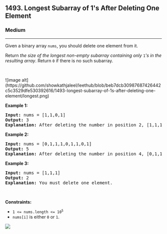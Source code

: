 <h2>1493. Longest Subarray of 1's After Deleting One Element</a></h2><h3>Medium</h3><hr><div><p>Given a binary array <code>nums</code>, you should delete one element from it.</p>

<p>Return <em>the size of the longest non-empty subarray containing only </em><code>1</code><em>'s in the resulting array</em>. Return <code>0</code> if there is no such subarray.</p>

<p>&nbsp;</p>
![image alt](https://github.com/showkathjaleel/leethub/blob/beb7dcb30987687426442c5c3529dfe530392616/1493-longest-subarray-of-1s-after-deleting-one-element/longest.png) 
<p><strong class="example">Example 1:</strong></p>

<pre><strong>Input:</strong> nums = [1,1,0,1]
<strong>Output:</strong> 3
<strong>Explanation:</strong> After deleting the number in position 2, [1,1,1] contains 3 numbers with value of 1's.
</pre>

<p><strong class="example">Example 2:</strong></p>

<pre><strong>Input:</strong> nums = [0,1,1,1,0,1,1,0,1]
<strong>Output:</strong> 5
<strong>Explanation:</strong> After deleting the number in position 4, [0,1,1,1,1,1,0,1] longest subarray with value of 1's is [1,1,1,1,1].
</pre>

<p><strong class="example">Example 3:</strong></p>

<pre><strong>Input:</strong> nums = [1,1,1]
<strong>Output:</strong> 2
<strong>Explanation:</strong> You must delete one element.
</pre>

<p>&nbsp;</p>
<p><strong>Constraints:</strong></p>

<ul>
	<li><code>1 &lt;= nums.length &lt;= 10<sup>5</sup></code></li>
	<li><code>nums[i]</code> is either <code>0</code> or <code>1</code>.</li>
</ul>
<img src="https://leetcode.com/problems/longest-subarray-of-1s-after-deleting-one-element" />
</div>
